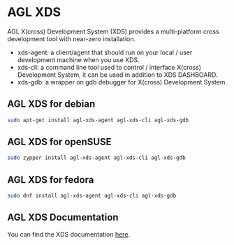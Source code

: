 # AGL XDS

AGL X(cross) Development System (XDS) provides a multi-platform cross
development tool with near-zero installation.

* xds-agent: a client/agent that should run on your local / user development machine when you use XDS.
* xds-cli: a command line tool used to control / interface X(cross) Development System, it can be used in addition to XDS DASHBOARD.
* xds-gdb: a wrapper on gdb debugger for X(cross) Development System.

## AGL XDS for debian

```bash
sudo apt-get install agl-xds-agent agl-xds-cli agl-xds-gdb
```

## AGL XDS for openSUSE

```bash
sudo zypper install agl-xds-agent agl-xds-cli agl-xds-gdb
```

## AGL XDS for fedora

```bash
sudo dnf install agl-xds-agent agl-xds-cli agl-xds-gdb
```

## AGL XDS Documentation

You can find the XDS documentation
 [here](http://docs.automotivelinux.org/master/docs/devguides/en/dev/reference/xds/part-1/0_Abstract.html).
